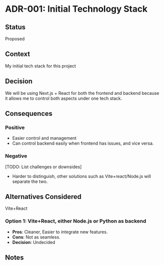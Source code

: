# ADR-001: Initial Technology Stack

## Status
<!-- [TODO: Accepted/Proposed/Deprecated] -->
Proposed

## Context
<!-- [TODO: Describe the situation and what needs to be decided]
Consider:
- What are your constraints?
- What are your goals?
- What factors influence this decision? -->
My initial tech stack for this project

## Decision
<!-- [TODO: State what you've decided to do]
Example format:
We will use [technology] for [purpose] because [reason]. -->
We will be using Next.js + React for both the frontend and backend because it allows me to control both aspects under one tech stack.

## Consequences

### Positive
- Easier control and management
- Can control backend easily when frontend has issues, and vice versa. 

### Negative
[TODO: List challenges or downsides]
- Harder to distinguish, other solutions such as Vite+react/Node.js will separate the two.

## Alternatives Considered

Vite+React

### Option 1: Vite+React, either Node.js or Python as backend
- **Pros**: Cleaner, Easier to integrate new features.
- **Cons**: Not as seamless.
- **Decision**: Undecided

## Notes
<!-- [TODO: Any additional thoughts or future considerations] -->